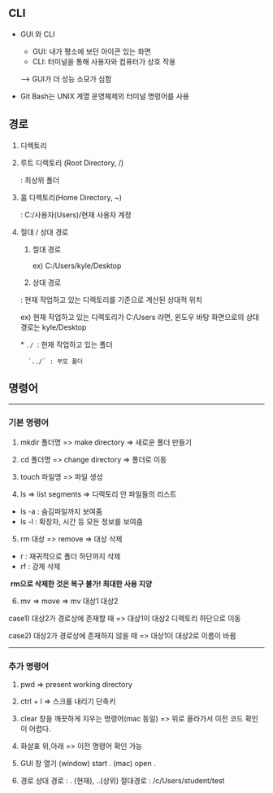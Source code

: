 ## CLI

- GUI 와 CLI 

  - GUI: 내가 평소에 보던 아이콘 있는 화면 
  - CLI: 터미널을 통해 사용자와 컴퓨터가 상호 작용

  --> GUI가 더 성능 소모가 심함

- Git Bash는 UNIX 계열 운영체제의 터미널 명령어를 사용



## 경로 

1.  디렉토리

   1. 루트 디렉토리 (Root Directory, /)

      :  최상위 폴더

   2. 홈 디렉토리(Home Directory, ~)

      : C:/사용자(Users)/현재 사용자 계정 



2. 절대 / 상대 경로

   1. 절대 경로

      ex) C:/Users/kyle/Desktop

   2.  상대 경로

      : 현재 작업하고 있는 디렉토리를 기준으로 계산된 상대적 위치

      ex) 현재 작업하고 있는 디렉토리가 C:/Users 라면, 윈도우 바탕 화면으로의 상대 경로는 kyle/Desktop

      \* `./ `: 현재 작업하고 있는 폴더

         `../` : 부모 폴더 





## 명령어

---

### 기본 명령어

1. mkdir 폴더명
  => make directory
  => 새로운 폴더 만들기

  

2. cd 폴더명
  => change directory
  => 폴더로 이동

  

3. touch 파일명
  => 파일 생성

  

4. ls
  => list segments
  => 디렉토리 안 파일들의 리스트

  - ls -a : 숨김파일까지 보여줌
  - ls -l : 확장자, 시간 등 모든 정보를 보여줌

  

5. rm 대상
  => remove
  => 대상 삭제

  - r : 재귀적으로 폴더 하단까지 삭제
  - rf : 강제 삭제

​	**rm으로 삭제한 것은 복구 불가! 최대한 사용 지양**



6. mv
  => move
  => mv 대상1 대상2

  case1) 대상2가 경로상에 존재할 때 
  => 대상1이 대상2 디렉토리 하단으로 이동

  case2) 대상2가 경로상에 존재하지 않을 때
  => 대상1이 대상2로 이름이 바뀜

---

### 추가 명령어

1. pwd
  => present working directory

  

2. ctrl + l
  => 스크롤 내리기 단축키

  

3. clear
  창을 깨끗하게 지우는 명령어(mac 동일)
  => 위로 올라가서 이전 코드 확인이 어렵다.

  

4. 화살표 위,아래
  => 이전 명령어 확인 가능

  

5. GUI 창 열기
  (window) start .
  (mac) open .

  

6. 경로
상대 경로 : . (현재), ..(상위)
절대경로 : /c/Users/student/test





